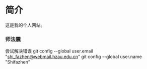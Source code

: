 # 简介

这是我的个人网站。
### 师法震
尝试解决错误
  git config --global user.email "shi_fazhen@webmail.hzau.edu.cn"
  git config --global user.name "Shifazhen"